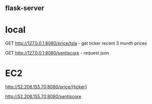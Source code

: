 ## flask-server


# local 

GET http://127.0.0.1:8080/price/tsla      - get ticker recent 3 month prices

GET http://127.0.0.1:8080/sentiscore      - request json

# EC2

http://52.206.155.70:8080/price/{ticker}

http://52.206.155.70:8080/sentiscore